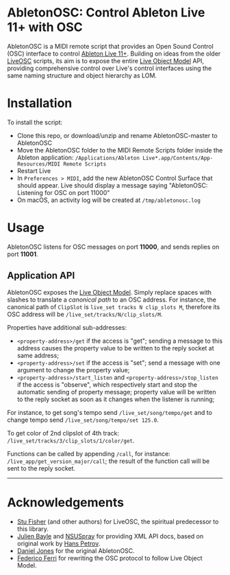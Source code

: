 # AbletonOSC: Control Ableton Live 11+ with OSC

AbletonOSC is a MIDI remote script that provides an Open Sound Control (OSC) interface to control [Ableton Live 11+](https://www.ableton.com/en/live/). Building on ideas from the older [LiveOSC](https://github.com/hanshuebner/LiveOSC) scripts, its aim is to expose the entire [Live Object Model](https://docs.cycling74.com/max8/vignettes/live_object_model) API, providing comprehensive control over Live's control interfaces using the same naming structure and object hierarchy as LOM.

# Installation

To install the script:

 - Clone this repo, or download/unzip and rename AbletonOSC-master to AbletonOSC
 - Move the AbletonOSC folder to the MIDI Remote Scripts folder inside the Ableton application: `/Applications/Ableton Live*.app/Contents/App-Resources/MIDI Remote Scripts`
 - Restart Live
 - In `Preferences > MIDI`, add the new AbletonOSC Control Surface that should appear. Live should display a message saying "AbletonOSC: Listening for OSC on port 11000"
 - On macOS, an activity log will be created at `/tmp/abletonosc.log` 

# Usage

AbletonOSC listens for OSC messages on port **11000**, and sends replies on port **11001**. 

## Application API

AbletonOSC exposes the [Live Object Model](https://docs.cycling74.com/max8/vignettes/live_object_model). Simply replace
spaces with slashes to translate a *canonical path* to an OSC address. For instance, the canonical path of `ClipSlot`
is `live_set tracks N clip_slots M`, therefore its OSC address will be `/live_set/tracks/N/clip_slots/M`.

Properties have additional sub-addresses:

- `<property-address>/get` if the access is "get"; sending a message to this address causes the property value to be written to the reply socket at same address;
- `<property-address>/set` if the access is "set"; send a message with one argument to change the property value;
- `<property-address>/start_listen` and `<property-address>/stop_listen` if the access is "observe", which respectively start and stop the automatic sending of property message; property value will be written to the reply socket as soon as it changes when the listener is running;

For instance, to get song's tempo send `/live_set/song/tempo/get` and to change tempo send `/live_set/song/tempo/set 125.0`.

To get color of 2nd clipslot of 4th track: `/live_set/tracks/3/clip_slots/1/color/get`.
 
Functions can be called by appending `/call`, for instance: `/live_app/get_version_major/call`; the result of the function call will be sent to the reply socket.

 ---
 
# Acknowledgements

- [Stu Fisher](https://github.com/stufisher/) (and other authors) for LiveOSC, the spiritual predecessor to this library.
- [Julien Bayle](https://structure-void.com/ableton-live-midi-remote-scripts/#liveAPI) and [NSUSpray](https://nsuspray.github.io/Live_API_Doc/) for providing XML API docs, based on original work by [Hans Petrov](http://remotescripts.blogspot.com/p/support-files.html).
- [Daniel Jones](https://github.com/ideoforms) for the original AbletonOSC.
- [Federico Ferri](https://github.com/fferri) for rewriting the OSC protocol to follow Live Object Model.
